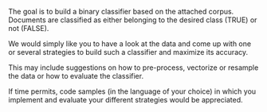 The goal is to build a binary classifier based on the attached corpus. Documents are classified as either belonging to the desired class (TRUE) or not (FALSE). 

We would simply like you to have a look at the data and come up with one or several strategies to build such a classifier and maximize its accuracy. 

This may include suggestions on how to pre-process, vectorize or resample the data or how to evaluate the classifier. 

If time permits, code samples (in the language of your choice) in which you implement and evaluate your different strategies would be appreciated.